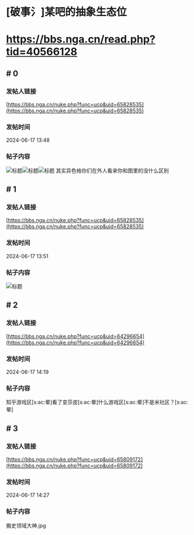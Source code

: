 # [破事氵]某吧的抽象生态位
# https://bbs.nga.cn/read.php?tid=40566128

## \# 0
### 发帖人链接
[https://bbs.nga.cn/nuke.php?func=ucp&uid=65828535](https://bbs.nga.cn/nuke.php?func=ucp&uid=65828535)
### 发帖时间
2024-06-17 13:48
### 帖子内容
![标题](https://img.nga.178.com/attachments/mon_202406/17/bwQ19i-dbrhZhT3cShs-13i.jpg)![标题](https://img.nga.178.com/attachments/mon_202406/17/bwQ19i-3ccnZfT1kShs-13i.jpg)![标题](https://img.nga.178.com/attachments/mon_202406/17/bwQ19i-e7a3ZcT1kShs-13i.jpg)
其实异色格你们在外人看来你和图里的没什么区别
## \# 1
### 发帖人链接
[https://bbs.nga.cn/nuke.php?func=ucp&uid=65828535](https://bbs.nga.cn/nuke.php?func=ucp&uid=65828535)
### 发帖时间
2024-06-17 13:51
### 帖子内容
![标题](https://img.nga.178.com/attachments/mon_202406/17/bwQ19i-l9vnZgT3cShs-13i.jpg)
## \# 2
### 发帖人链接
[https://bbs.nga.cn/nuke.php?func=ucp&uid=64296654](https://bbs.nga.cn/nuke.php?func=ucp&uid=64296654)
### 发帖时间
2024-06-17 14:19
### 帖子内容
知乎游戏区[s:ac:晕]看了变莎皮[s:ac:晕]什么游戏区[s:ac:晕]不是米社区？[s:ac:晕]
## \# 3
### 发帖人链接
[https://bbs.nga.cn/nuke.php?func=ucp&uid=65809172](https://bbs.nga.cn/nuke.php?func=ucp&uid=65809172)
### 发帖时间
2024-06-17 14:27
### 帖子内容
搬史领域大神.jpg
